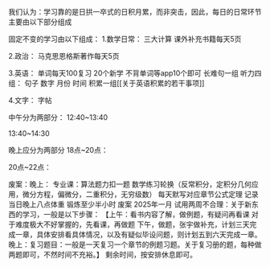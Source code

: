 我们认为：学习靠的是日拱一卒式的日积月累，而非突击，因此，每日的日常环节主要由以下部分组成

固定不变的学习由以下组成：
1.数学日常：
	三大计算
	课外补充书籍每天5页

2.政治：
	马克思恩格斯著作每天5页

3.英语：
	单词每天100复习
	20个新学
	不背单词等app10个即可
	长难句一组
	听力四组：
	句子
	数字
	月份
	时间
	积累一组[[关于英语积累的若干事项]]

4.文字：
	字帖

中午分为两部分：
12:40~13:40

13:40~14:30


晚上应分为两部分
18点~20点：

20点~22点：



废案：晚上：
	专业课：算法题力扣一题
	数学练习轮换（反常积分，定积分几何应用，微分方程，偏微分，二重积分，无穷级数）
	每天默写对应章节公式定理
	记录当日晚上八点体重
	锻炼至少半小时
废案 2025年一月 试用两周不合理：关于新东西的学习，一般是以下步骤：
	【上午：看书内容了解，做例题，有疑问再看课
	对于难度极大不好掌握的，先看课，再做题
	下午，做题，张宇做补充，计划三天完成一章，具体安排看具体情况，以及有疑似毕设问题，则计划五到六天完成一章。
	晚上：复习题目：一般是一天复习一个章节的例题习题。关于复习册的题，每种做两题即可，不然时间不充裕。】
	剩余时间，按安排休息即可。



